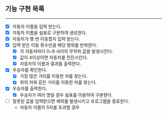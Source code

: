 ## 기능 구현 목록

***

- [x] 자동차 이름을 입력 받는다.
- [x] 자동차 이름을 쉼표로 구분하여 생성한다.
- [x] 자동차가 몇 번 이동할지 입력 받는다.
- [x] 입력 받은 이동 횟수만큼 해당 행위를 반복한다.
    - [x] 각 자동차마다 0~9 사이의 무작위 값을 발생시킨다.
    - [x] 값이 4이상이면 자동차를 전진시킨다.
    - [x] 자동차의 이름과 결과를 출력한다.
- [x] 우승자를 확인한다.
    - [x] 가장 많은 거리를 이동한 차를 찾는다.
    - [x] 위의 차와 같은 거리를 이동한 차를 찾는다.
- [x] 우승자를 출력한다.
    - [x] 우승자가 여러 명일 경우 쉼표를 이용하여 구분한다.
- [ ] 잘못된 값을 입력받으면 예외를 발생시키고 프로그램을 종료한다.
    - 자동차 이름이 5자를 초과할 경우
